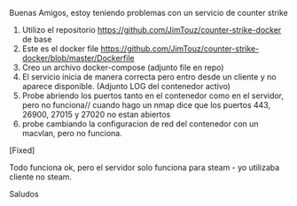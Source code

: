 Buenas Amigos, estoy teniendo problemas con un servicio de counter strike

1) Utilizo el repositorio https://github.com/JimTouz/counter-strike-docker de base
2) Este es el docker file https://github.com/JimTouz/counter-strike-docker/blob/master/Dockerfile
3) Creo un archivo docker-compose (adjunto file en repo)
4) El servicio inicia de manera correcta pero entro desde un cliente y no aparece disponible. (Adjunto LOG del contenedor activo)
5) Probe abriendo los puertos tanto en el contenedor como en el servidor, pero no funciona// cuando hago un nmap dice que los puertos  443, 26900, 27015 y 27020 no estan abiertos
6) probe cambiando la configuracion de red del contenedor con un macvlan, pero no funciona.


[Fixed]

Todo funciona ok, pero el servidor solo funciona para steam - yo utilizaba cliente no steam.

Saludos

